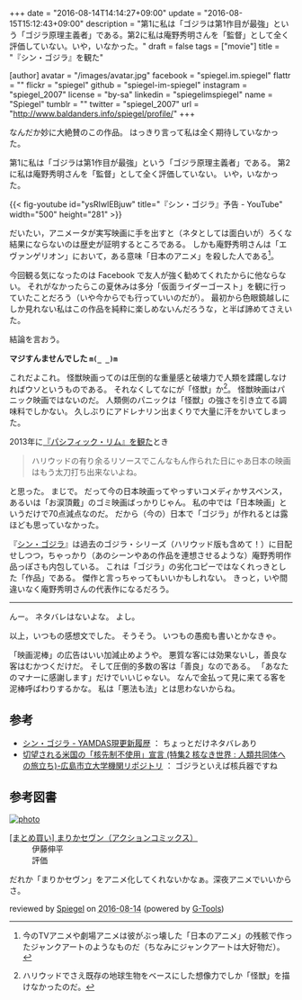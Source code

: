 +++
date = "2016-08-14T14:14:27+09:00"
update = "2016-08-15T15:12:43+09:00"
description = "第1に私は「ゴジラは第1作目が最強」という「ゴジラ原理主義者」である。第2に私は庵野秀明さんを「監督」として全く評価していない。いや，いなかった。"
draft = false
tags = ["movie"]
title = "『シン・ゴジラ』を観た"

[author]
  avatar = "/images/avatar.jpg"
  facebook = "spiegel.im.spiegel"
  flattr = ""
  flickr = "spiegel"
  github = "spiegel-im-spiegel"
  instagram = "spiegel_2007"
  license = "by-sa"
  linkedin = "spiegelimspiegel"
  name = "Spiegel"
  tumblr = ""
  twitter = "spiegel_2007"
  url = "http://www.baldanders.info/spiegel/profile/"
+++

なんだか妙に大絶賛のこの作品。
はっきり言って私は全く期待していなかった。

第1に私は「ゴジラは第1作目が最強」という「ゴジラ原理主義者」である。
第2に私は庵野秀明さんを「監督」として全く評価していない。
いや，いなかった。

{{< fig-youtube id="ysRIwlEBjuw" title="『シン・ゴジラ』予告 - YouTube" width="500" height="281" >}}

だいたい，アニメータが実写映画に手を出すと（ネタとしては面白いが）ろくな結果にならないのは歴史が証明するところである。
しかも庵野秀明さんは「エヴァンゲリオン」において，ある意味「日本のアニメ」を殺した人である[^a]。

[^a]: 今のTVアニメや劇場アニメは彼がぶっ壊した「日本のアニメ」の残骸で作ったジャンクアートのようなものだ（ちなみにジャンクアートは大好物だ）。

今回観る気になったのは Facebook で友人が強く勧めてくれたからに他ならない。
それがなかったらこの夏休みは多分「仮面ライダーゴースト」を観に行っていたことだろう（いや今からでも行っていいのだが）。
最初から色眼鏡越しにしか見れない私はこの作品を純粋に楽しめないんだろうな，と半ば諦めてさえいた。

結論を言おう。

**マジすんませんでした `m(_ _)m`**

これだよこれ。
怪獣映画ってのは圧倒的な重量感と破壊力で人類を蹂躙しなければウソというものである。
それなくしてなにが「怪獣」か[^b]。
怪獣映画はパニック映画ではないのだ。
人類側のパニックは「怪獣」の強さを引き立てる調味料でしかない。
久しぶりにアドレナリン出まくりで大量に汗をかいてしまった。

[^b]: ハリウッドでさえ既存の地球生物をベースにした想像力でしか「怪獣」を描けなかったのだ。

2013年に[『パシフィック・リム』を観た](http://www.baldanders.info/spiegel/log2/000653.shtml "『パシフィック・リム』を観た！ — Baldanders.info")とき

> ハリウッドの有り余るリソースでこんなもん作られた日にゃあ日本の映画はもう太刀打ち出来ないよね。

と思った。
まじで。
だって今の日本映画ってやっすいコメディかサスペンス，あるいは「お涙頂戴」のゴミ映画ばっかりじゃん。
私の中では「日本映画」というだけで70点減点なのだ。
だから（今の）日本で「ゴジラ」が作れるとは露ほども思っていなかった。

『[シン・ゴジラ]』は過去のゴジラ・シリーズ（ハリウッド版も含めて！）に目配せしつつ，ちゃっかり（あのシーンやあの作品を連想させるような）庵野秀明作品っぽさも内包している。
これは「ゴジラ」の劣化コピーではなくれっきとした「作品」である。
傑作と言っちゃってもいいかもしれない。
きっと，いや間違いなく庵野秀明さんの代表作になるだろう。

[シン・ゴジラ]: http://www.shin-godzilla.jp/ "映画『シン・ゴジラ』公式サイト"

----

んー。
ネタバレはないよな。
よし。

以上，いつもの感想文でした。
そうそう。
いつもの愚痴も書いとかなきゃ。

「映画泥棒」の広告はいい加減止めようや。
悪質な客には効果ないし，善良な客はむかつくだけだ。
そして圧倒的多数の客は「善良」なのである。
「あなたのマナーに感謝します」だけでいいじゃない。
なんで金払って見に来てる客を泥棒呼ばわりするかな。
私は「悪法も法」とは思わないからね。

## 参考

- [シン・ゴジラ - YAMDAS現更新履歴](http://d.hatena.ne.jp/yomoyomo/20160807/shingodzilla) ： ちょっとだけネタバレあり
- [切望される米国の「核先制不使用」宣言 (特集2 核なき世界 : 人類共同体への旅立ち)-広島市立大学機関リポジトリ](http://harp.lib.hiroshima-u.ac.jp/hiroshima-cu/metadata/12321) ： ゴジラといえば核兵器ですね

## 参考図書

<div class="hreview" ><a class="item url" href="http://www.amazon.co.jp/exec/obidos/ASIN/B010U8XB5W/baldandersinf-22/"><img src="http://ecx.images-amazon.com/images/I/C1sMi0FHrsS._SL160_.png" alt="photo" class="photo"  /></a><dl ><dt class="fn"><a class="item url" href="http://www.amazon.co.jp/exec/obidos/ASIN/B010U8XB5W/baldandersinf-22/">[まとめ買い] まりかセヴン（アクションコミックス）</a></dt><dd>伊藤伸平 </dd><dd> </dd><dd>評価<abbr class="rating" title="4"><img src="http://g-images.amazon.com/images/G/01/detail/stars-4-0.gif" alt="" /></abbr> </dd></dl><p class="similar"></p>
<p class="description">だれか「まりかセヴン」をアニメ化してくれないかなぁ。深夜アニメでいいからさ。</p>
<p class="gtools" >reviewed by <a href='#maker' class='reviewer'>Spiegel</a> on <abbr class="dtreviewed" title="2016-08-14">2016-08-14</abbr> (powered by <a href="http://www.goodpic.com/mt/aws/index.html" >G-Tools</a>)</p>
</div>
